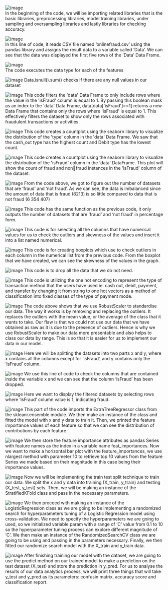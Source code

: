 ![image](https://github.com/AimanZaharin/CreditCardFraudDetectionProject/assets/92364588/88fdba06-5be9-46fc-8115-d5f2768db485)
<br> 
In the beginning of the code, we will be importing related libraries that is the basic libraries, 
preprocessing libraries, model training libraries, under sampling and oversampling libraries 
and lastly libraries for checking accuracy.

![image](https://github.com/AimanZaharin/CreditCardFraudDetectionProject/assets/92364588/5e905940-c0bb-4b75-9f6c-fb4cb7a3be85)
<br>
In this line of code, it reads CSV file named ‘onlinefraud.csv’ using the pandas library and 
assigns the result data to a variable called ‘Data’. We can see that the data was displayed the 
first five rows of the ‘Data’ Data Frame. 

![image](https://github.com/AimanZaharin/CreditCardFraudDetectionProject/assets/92364588/179735ff-209f-45d4-8fb6-58d6e478b37d)
<br>
The code executes the data type for each of the features

![image](https://github.com/AimanZaharin/CreditCardFraudDetectionProject/assets/92364588/0e4bca08-dafa-4d05-a8cd-7cf5de93bcfe)
Data.isnull().sum() checks if there are any null values in our dataset

![image](https://github.com/AimanZaharin/CreditCardFraudDetectionProject/assets/92364588/8cb63158-f27b-4e98-be49-8be3321a773e)
This code filters the 'data' Data Frame to only include rows where the value in the 'isFraud' 
column is equal to 1. By passing this boolean mask as an index to the 'data' Data Frame, 
data[data['isFraud']==1] returns a new Data Frame that contains only the rows where 
'isFraud' is equal to 1. This effectively filters the dataset to show only the rows associated 
with fraudulent transactions or activities

![image](https://github.com/AimanZaharin/CreditCardFraudDetectionProject/assets/92364588/5c7e0b91-efaf-457c-b480-7121f904dc93)
This code creates a countplot using the seaborn library to visualize the distribution of the 
'type' column in the 'data' Data Frame. We saw that the cash_out type has the highest count 
and Debit type has the lowest count.

![image](https://github.com/AimanZaharin/CreditCardFraudDetectionProject/assets/92364588/b5300d34-af4b-4aca-b54c-3b5a31746e2e)
This code creates a countplot using the seaborn library to visualize the distribution of the 
'isFraud' column in the 'data' DataFrame. This plot will show the count of fraud and nonfraud instances in the 'isFraud' column of the dataset.

![image](https://github.com/AimanZaharin/CreditCardFraudDetectionProject/assets/92364588/856f9333-e6a8-4468-9bd3-9f75424cde0a)
From the code above, we got to figure out the number of datasets that are ‘fraud’ and ‘not 
fraud’. As we can see, the data is imbalanced since the amount of data that is fraud (8213) is 
so little compared to data that is not fraud (6 354 407)

![image](https://github.com/AimanZaharin/CreditCardFraudDetectionProject/assets/92364588/8c6d0254-663a-4d20-9ad7-8bc1609ab604)
This code has the same function as the previous code, it only outputs the number of datasets 
that are ‘fraud’ and ‘not fraud’ in percentage form.

![image](https://github.com/AimanZaharin/CreditCardFraudDetectionProject/assets/92364588/b0461958-48be-4afb-8d98-35cd6843b8d9)
This code is for selecting all the columns that have numerical values for us to check the 
outliers and skewness of the values and insert it into a list named numerical.

![image](https://github.com/AimanZaharin/CreditCardFraudDetectionProject/assets/92364588/d12eb030-de11-42f0-99fd-b263cd03f517)
This code is for creating boxplots which use to check outliers in each column in the numerical 
list from the previous code. From the boxplot that we have created, we can see the skewness 
of the values in the graph.

![image](https://github.com/AimanZaharin/CreditCardFraudDetectionProject/assets/92364588/be4a591a-da57-4128-a381-ad742c25689c)
This code is to drop all the data that we do not need.

![image](https://github.com/AimanZaharin/CreditCardFraudDetectionProject/assets/92364588/cb456660-98ce-4f0f-a051-a97cb9abf2ae)
This code is utilizing the one hot encoding to represent the type of transaction method that 
the users have used ie. cash out, debit, payment, and transfer by changing it from string to 
one hot vectors as a method of classification into fixed classes of the type of payment mode.

![image](https://github.com/AimanZaharin/CreditCardFraudDetectionProject/assets/92364588/764cf813-bdad-4a16-8ece-0e791a1a2310)
The code above shows that we use RobustScaler to standardise our data. The way it works 
is by removing and replacing the outliers. It replaces the outliers with the mean value, or the 
average of the class that it wants to take. Our flaw is that we could not use our data that we 
have obtained as raw as it is due to the presence of outliers. Hence is why we use 
RobustScaler to make our data more presentable and also helps to class our data by range. 
This is so that it is easier for us to implement our data in our model.

![image](https://github.com/AimanZaharin/CreditCardFraudDetectionProject/assets/92364588/9a834ae8-7a6c-453e-a412-35ac0d1d9786)
Here we will be splitting the datasets into two parts x and y, where x contains all the columns 
except for ‘isFraud’, and y contains only the ‘isFraud’ column.

![image](https://github.com/AimanZaharin/CreditCardFraudDetectionProject/assets/92364588/5717d1b5-d2f5-4f22-acbb-fc6dab3651ee)
We use this line of code to check the columns that are contained inside the variable x and we 
can see that the column ‘isFraud’ has been dropped.

![image](https://github.com/AimanZaharin/CreditCardFraudDetectionProject/assets/92364588/0d81cce6-a2cc-4bd4-b3ba-152455eafe7d)
Here we want to display the filtered datasets by selecting rows where ‘isFraud’ column value 
is 1, indicating fraud.

![image](https://github.com/AimanZaharin/CreditCardFraudDetectionProject/assets/92364588/78058f0f-b550-4a89-a6f4-5468bc58eef1)
This part of the code imports the ExtraTreeRegressor class from the skleanr.ensemble 
module. We then make an instance of the class and fitted the model with x and y data to train 
it. Then, we printed the feature importance values of each feature so that we can see the 
distribution of contributions by each feature.

![image](https://github.com/AimanZaharin/CreditCardFraudDetectionProject/assets/92364588/dc0a635d-f4ca-4276-9474-276e7115ec3f)
We then store the feature importance attributes as pandas Series with feature names as the 
index in a variable name feat_importances. Now we want to make a horizontal bar plot with 
the feature_importances, we use nlargest method with parameter 10 to retrieve top 10 
values from the feature Series we made based on their magnitude in this case being their 
importance values.

![image](https://github.com/AimanZaharin/CreditCardFraudDetectionProject/assets/92364588/a96be147-1946-44ad-97be-8905ea7a4cd5)
Now we will be implementing the train test split technique to train our data. We split the x 
and y data into training (X_train, y_train) and testing (X_test, y_test) sets. Then, we will be 
making an instance of the StratifiedKFold class and pass in the necessary parameters.

![image](https://github.com/AimanZaharin/CreditCardFraudDetectionProject/assets/92364588/848733ed-72e8-4da9-9abd-d190e91a36ac)
We then proceed with making an instance of the LogisticRegression class as we are going to 
be implementing a randomized search for hyperparameters tuning of a Logistic Regression 
model using cross-validation. We need to specify the hyperparameters we are going to used, 
so we initialized variable param with a range of ‘C’ value from 0.1 to 10 so the 
hyperparameter tuning process can explore different magnitude of ‘C’. We then make an 
instance of the RandomizedSearchCV class we are going to be using and passing in the 
parameters necessary. Finally, we then fitted our randomize search model with the X_train 
and y_train data.

![image](https://github.com/AimanZaharin/CreditCardFraudDetectionProject/assets/92364588/6a558709-5ed3-4d9e-8d42-d6c191e26c2a)
After finishing training our model with the dataset, we are going to use the predict method 
on our trained model to make a prediction on the test dataset (X_test) and store the 
prediction in y_pred. For us to analyse the results of our data analytics process, we will print 
three things that will take y_test and y_pred as its parameters: confusin matrix, accuracy 
score and classification report.













































